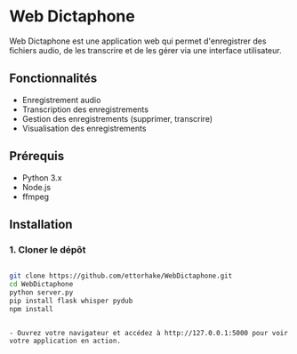 # Web Dictaphone

Web Dictaphone est une application web qui permet d'enregistrer des fichiers audio, de les transcrire et de les gérer via une interface utilisateur.

## Fonctionnalités

- Enregistrement audio
- Transcription des enregistrements
- Gestion des enregistrements (supprimer, transcrire)
- Visualisation des enregistrements

## Prérequis

- Python 3.x
- Node.js
- ffmpeg

## Installation

### 1. Cloner le dépôt

```sh

git clone https://github.com/ettorhake/WebDictaphone.git
cd WebDictaphone
python server.py
pip install flask whisper pydub
npm install
```
```

- Ouvrez votre navigateur et accédez à http://127.0.0.1:5000 pour voir votre application en action.

